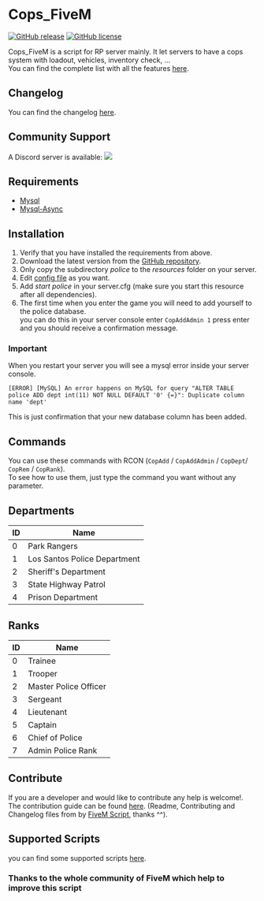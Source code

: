# Cops_FiveM
[![GitHub release](https://img.shields.io/github/release/FiveM-Scripts/Cops_FiveM.svg)](https://github.com/FiveM-Scripts/Cops_FiveM/releases/latest)
[![GitHub license](https://img.shields.io/github/license/FiveM-Scripts/Cops_FiveM.svg)](https://github.com/FiveM-Scripts/Cops_FiveM/blob/master/LICENSE)

Cops_FiveM is a script for RP server mainly. It let servers to have a cops system with loadout, vehicles, inventory check, ...    
You can find the complete list with all the features [here](docs/features.md).

## Changelog
You can find the changelog [here](CHANGELOG.md).

## Community Support
A Discord server is available: [![](https://discordapp.com/api/guilds/361144123681538060/widget.png)](https://discord.gg/qnAqCEd)

## Requirements
- [Mysql](https://dev.mysql.com/downloads/mysql/)
- [Mysql-Async](https://forum.fivem.net/t/beta-mysql-async-library-v0-2-2/21881)

## Installation
1. Verify that you have installed the requirements from above.
2. Download the latest version from the [GitHub repository](https://github.com/FiveM-Scripts/Cops_FiveM/releases/latest).    
3. Only copy the subdirectory *police* to the *resources* folder on your server.    
4. Edit [config file](https://github.com/FiveM-Scripts/Cops_FiveM/blob/master/police/config/config.lua) as you want.    
5. Add *start police* in your server.cfg (make sure you start this resource after all dependencies).
6. The first time when you enter the game you will need to add yourself to the police database.    
you can do this in your server console enter `CopAddAdmin 1` press enter and you should receive a confirmation message.

### Important
When you restart your server you will see a mysql error inside your server console.
```
[ERROR] [MySQL] An error happens on MySQL for query "ALTER TABLE police ADD dept int(11) NOT NULL DEFAULT '0' {=}": Duplicate column name 'dept'
```
This is just confirmation that your new database column has been added.

## Commands
You can use these commands with RCON (`CopAdd` / `CopAddAdmin` / `CopDept`/ `CopRem` / `CopRank`).    
To see how to use them, just type the command you want without any parameter.

## Departments
| ID | Name |
| -- | ---- |
| 0  | Park Rangers |
| 1  | Los Santos Police Department|
| 2  | Sheriff's Department |
| 3  | State Highway Patrol |
| 4  | Prison Department|

## Ranks
| ID | Name |
| -- | ---- |
| 0  | Trainee|
| 1  | Trooper|
| 2  | Master Police Officer|
| 3  | Sergeant|
| 4  | Lieutenant|
| 5  | Captain|
| 6  | Chief of Police|
| 7  | Admin Police Rank|

## Contribute
If you are a developer and  would like to contribute any help is welcome!.   
The contribution guide can be found [here](https://github.com/Kyominii/Cops_FiveM/blob/master/CONTRIBUTING.md).
(Readme, Contributing and Changelog files from by [FiveM Script](https://github.com/FiveM-Scripts/), thanks ^^).

## Supported Scripts
you can find some supported scripts [here](docs/scripts.md).    

### Thanks to the whole community of FiveM which help to improve this script
